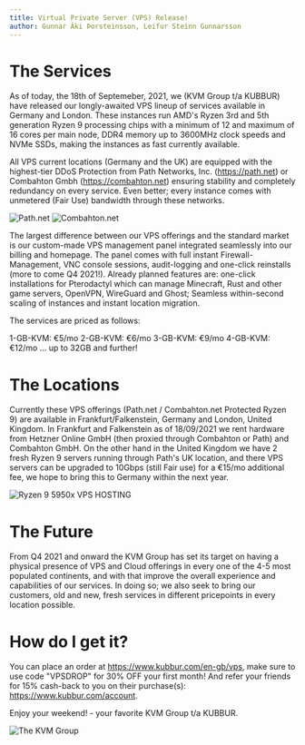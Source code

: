 ```yaml
---
title: Virtual Private Server (VPS) Release!
author: Gunnar Áki Þorsteinsson, Leifur Steinn Gunnarsson
---
```


# The Services

As of today, the 18th of Septemeber, 2021, we (KVM Group t/a KUBBUR) have released our longly-awaited VPS lineup of services available in Germany and London. These instances run AMD's Ryzen 3rd and 5th generation Ryzen 9 processing chips with a minimum of 12 and maximum of 16 cores per main node, DDR4 memory up to 3600MHz clock speeds and NVMe SSDs, making the instances as fast currently available. 

All VPS current locations (Germany and the UK) are equipped with the highest-tier DDoS Protection from Path Networks, Inc. (https://path.net) or Combahton Gmbh (https://combahton.net) ensuring stability and completely redundancy on every service. Even better; every instance comes with unmetered (Fair Use) bandwidth through these networks.

![Path.net](https://path.net/static/path-logo-header.55b12727.png) ![Combahton.net](https://i.imgur.com/o0Q1mgZ.png)

The largest difference between our VPS offerings and the standard market is our custom-made VPS management panel integrated seamlessly into our billing and homepage. The panel comes with full instant Firewall-Management, VNC console sessions, audit-logging and one-click reinstalls (more to come Q4 2021!). Already planned features are: one-click installations for Pterodactyl which can manage Minecraft, Rust and other game servers, OpenVPN, WireGuard and Ghost; Seamless within-second scaling of instances and instant location migration.

The services are priced as follows:

1-GB-KVM: €5/mo
2-GB-KVM: €6/mo
3-GB-KVM: €9/mo
4-GB-KVM: €12/mo
... up to 32GB and further!

# The Locations

Currently these VPS offerings (Path.net / Combahton.net Protected Ryzen 9) are available in Frankfurt/Falkenstein, Germany and London, United Kingdom. In Frankfurt and Falkenstein as of 18/09/2021 we rent hardware from Hetzner Online GmbH (then proxied through Combahton or Path) and Combahton GmbH. On the other hand in the United Kingdom we have 2 fresh Ryzen 9 servers running through Path's UK location, and there VPS servers can be upgraded to 10Gbps (still Fair use) for a €15/mo additional fee, we hope to bring this to Germany within the next year.

![Ryzen 9 5950x VPS HOSTING](https://i.imgur.com/7E3Z7UZ.png)

# The Future

From Q4 2021 and onward the KVM Group has set its target on having a physical presence of VPS and Cloud offerings in every one of the 4-5 most populated continents, and with that improve the overall experience and capabilities of our services. In doing so; we also seek to bring our customers, old and new, fresh services in different pricepoints in every location possible.

# How do I get it?
You can place an order at https://www.kubbur.com/en-gb/vps, make sure to use code "VPSDROP" for 30% OFF your first month!
And refer your friends for 15% cash-back to you on their purchase(s): https://www.kubbur.com/account.

Enjoy your weekend! - your favorite KVM Group t/a KUBBUR.

![The KVM Group](https://i.imgur.com/NJWh15S.png)
